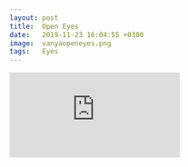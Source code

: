```yaml
---
layout: post
title:  Open Eyes
date:   2019-11-23 16:04:55 +0300
image:  vanyaopeneyes.png
tags:   Eyes
---
```


<iframe src="https://www.youtube.com/embed/c-PeaSGSGa4" frameborder="0" allowfullscreen></iframe>
